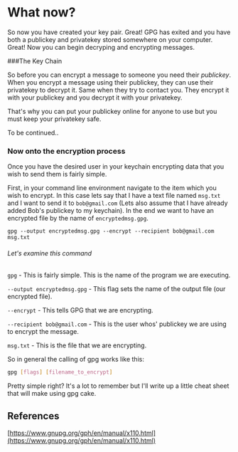 # What now?

So now you have created your key pair. Great! GPG has exited and you have both a publickey and privatekey stored somewhere on your computer. Great! Now you can begin decryping and encrypting messages.

###The Key Chain

So before you can encrypt a message to someone you need their *publickey*. When you encrypt a message using their publickey, they can use their privatekey to decrypt it. Same when they try to contact you. They encrypt it with your publickey and you decrypt it with your privatekey.

That's why you can put your publickey online for anyone to use but you must keep your privatekey safe.

To be continued..

### Now onto the encryption process

Once you have the desired user in your keychain encrypting data that you wish to send them is fairly simple.

First, in your command line environment navigate to the item which you wish to encrypt. In this case lets say that I have a text file named `msg.txt` and I want to send it to `bob@gmail.com` (Lets also assume that I have already added Bob's publickey to my keychain). In the end we want to have an encrypted file by the name of `encryptedmsg.gpg`.

`gpg --output encryptedmsg.gpg --encrypt --recipient bob@gmail.com msg.txt`

###### Let's examine this command

`gpg` - This is fairly simple. This is the name of the program we are executing.

`--output encryptedmsg.gpg` - This flag sets the name of the output file (our encrypted file).

`--encrypt` - This tells GPG that we are encrypting.

`--recipient bob@gmail.com` - This is the user whos' publickey we are using to encrypt the message.

`msg.txt` - This is the file that we are encrypting.

So in general the calling of gpg works like this:
```bash
gpg [flags] [filename_to_encrypt]
```

Pretty simple right? It's a lot to remember but I'll write up a little cheat sheet that will make using gpg cake.

## References
[https://www.gnupg.org/gph/en/manual/x110.html](https://www.gnupg.org/gph/en/manual/x110.html)
